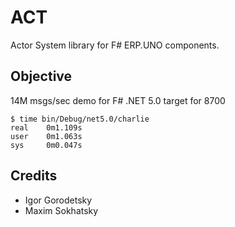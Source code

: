 ACT
===

Actor System library for F# ERP.UNO components.

Objective
---------

14M msgs/sec demo for F# .NET 5.0 target for 8700

```
$ time bin/Debug/net5.0/charlie
real    0m1.109s
user    0m1.063s
sys     0m0.047s
```

Credits
-------

* Igor Gorodetsky
* Maxim Sokhatsky


